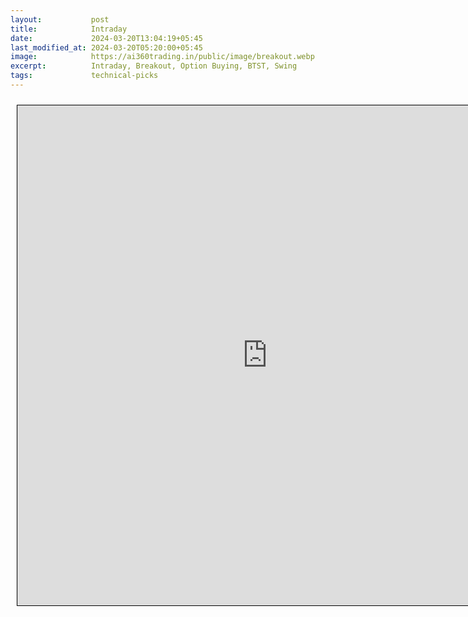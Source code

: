 ```yaml
---
layout:           post
title:            Intraday
date:             2024-03-20T13:04:19+05:45
last_modified_at: 2024-03-20T05:20:00+05:45
image:            https://ai360trading.in/public/image/breakout.webp
excerpt:          Intraday, Breakout, Option Buying, BTST, Swing
tags:             technical-picks
---
```


<iframe src="https://docs.google.com/spreadsheets/d/11H11Us-_ptCe_04sYUuoKc3L07-a6PUx7kEA3HgofgE/pubhtml?gid=693515151&single=true&amp;headers=false" scrolling="yes" style="border: 1px solid black; position: relative; margin-left: 10px; margin-top: 10px; width: 800px; height: 800px; ">
</iframe>
</br>
